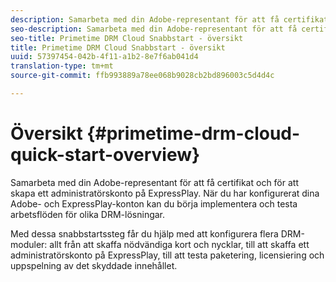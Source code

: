 ```yaml
---
description: Samarbeta med din Adobe-representant för att få certifikat och för att skapa ett administratörskonto på ExpressPlay. När du har konfigurerat dina Adobe- och ExpressPlay-konton kan du börja implementera och testa arbetsflöden för olika DRM-lösningar.
seo-description: Samarbeta med din Adobe-representant för att få certifikat och för att skapa ett administratörskonto på ExpressPlay. När du har konfigurerat dina Adobe- och ExpressPlay-konton kan du börja implementera och testa arbetsflöden för olika DRM-lösningar.
seo-title: Primetime DRM Cloud Snabbstart - översikt
title: Primetime DRM Cloud Snabbstart - översikt
uuid: 57397454-042b-4f11-a1b2-8e7f6ab041d4
translation-type: tm+mt
source-git-commit: ffb993889a78ee068b9028cb2bd896003c5d4d4c

---
```



# Översikt {#primetime-drm-cloud-quick-start-overview}

Samarbeta med din Adobe-representant för att få certifikat och för att skapa ett administratörskonto på ExpressPlay. När du har konfigurerat dina Adobe- och ExpressPlay-konton kan du börja implementera och testa arbetsflöden för olika DRM-lösningar.

Med dessa snabbstartssteg får du hjälp med att konfigurera flera DRM-moduler: allt från att skaffa nödvändiga kort och nycklar, till att skaffa ett administratörskonto på ExpressPlay, till att testa paketering, licensiering och uppspelning av det skyddade innehållet.
